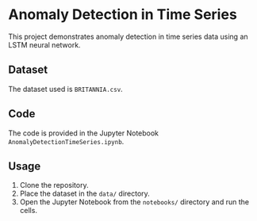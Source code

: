 # Anomaly Detection in Time Series

This project demonstrates anomaly detection in time series data using an LSTM neural network.

## Dataset

The dataset used is `BRITANNIA.csv`.

## Code

The code is provided in the Jupyter Notebook `AnomalyDetectionTimeSeries.ipynb`.

## Usage

1. Clone the repository.
2. Place the dataset in the `data/` directory.
3. Open the Jupyter Notebook from the `notebooks/` directory and run the cells.
